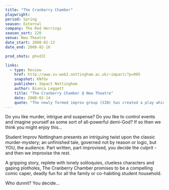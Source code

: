 ```yaml
---
title: "The Cranberry Chamber"
playwright:
period: Spring
season: External
company: The Red Herrings
season_sort: 220
venue: New Theatre
date_start: 2008-02-13
date_end: 2008-02-16

prod_shots: phxdJC

links:
  - type: Review
    href: http://www.su-web2.nottingham.ac.uk/~impact/?p=905
    snapshot: KNfGv
    publisher: Impact Nottingham
    author: Bianca Leggett
    title: "The Cranberry Chamber @ New Theatre"
    date: 2008-02-14
    quote: "The newly formed improv group (SIN) has created a play which proves a great showcase for the inventiveness and individuality of its performers while also maintaining a distinctive brand of dark and pleasingly cartoonish humour which unites the production."
---
```


Do you like murder, intrigue and suspense? Do you like to control events and imagine yourself as some sort of all-powerful demi-God? If so then we think you might enjoy this...

Student Improv Nottingham presents an intriguing twist upon the classic murder-mystery; an unfinished tale, governed not by reason or logic, but YOU, the audience. Part written, part improvised, you decide the culprit - and then we improvise the rest.

A gripping story, replete with lonely soliloquies, clueless characters and gaping plotholes, The Cranberry Chamber promises to be a compelling comic caper, deadly fun for all the family or co-habiting student household.

Who dunnit? You decide...

